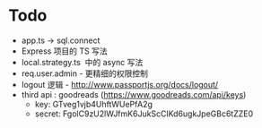 # Todo
- app.ts -> sql.connect
- Express 项目的 TS 写法
- local.strategy.ts  中的 async 写法
- req.user.admin - 更精细的权限控制 
- logout 逻辑 - http://www.passportjs.org/docs/logout/
- third api : goodreads (https://www.goodreads.com/api/keys)
    - key: GTveg1vjb4UhftWUePfA2g
    - secret: FgolC9zU2lWJfmK6JukScClKd6ugkJpeGBc6tZZE0